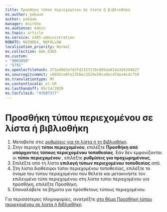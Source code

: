 ```yaml
---
title: Προσθήκη τύπου περιεχομένου σε λίστα ή βιβλιοθήκη
ms.author: pebaum
author: pebaum
manager: mnirkhe
ms.audience: Admin
ms.topic: article
ms.service: o365-administration
ROBOTS: NOINDEX, NOFOLLOW
localization_priority: Normal
ms.collection: Adm_O365
ms.custom:
- "9003050"
- "5791"
ms.openlocfilehash: 2f3a4983ef43fd2157170c895da814a3d5294627
ms.sourcegitcommit: c6692ce0fa1358ec3529e59ca0ecdfdea4cdc759
ms.translationtype: MT
ms.contentlocale: el-GR
ms.lasthandoff: 09/14/2020
ms.locfileid: "47697377"
---
```

# <a name="add-a-content-type-to-a-list-or-library"></a>Προσθήκη τύπου περιεχομένου σε λίστα ή βιβλιοθήκη

1. Μεταβείτε στις  [ρυθμίσεις για τη λίστα ή τη βιβλιοθήκη](https://support.microsoft.com/en-us/office/edit-list-settings-in-sharepoint-online-4d35793b-246e-42a3-990c-563a83795b7f).
2. Στην περιοχή  **τύποι περιεχομένου**, επιλέξτε  **Προσθήκη από υπάρχοντες τύπους περιεχομένου τοποθεσίας**. Εάν δεν εμφανίζονται οι  **τύποι περιεχομένου**  , επιλέξτε  **ρυθμίσεις για προχωρημένους**.
3. Επιλέξτε από τη λίστα  **επιλογή τύπων περιεχομένου τοποθεσίας**  από.
4. Στη λίστα διαθέσιμοι τύποι περιεχομένου τοποθεσίας, επιλέξτε το όνομα του τύπου περιεχομένου που θέλετε και μετακινήστε τον επιλεγμένο τύπο περιεχομένου στη λίστα τύποι περιεχομένου για προσθήκη, επιλέξτε Προσθήκη.
5. Επαναλάβετε τα βήματα για πρόσθετους τύπους περιεχομένου.

Για περισσότερες πληροφορίες, ανατρέξτε  [στο θέμα Προσθήκη τύπου περιεχομένου σε λίστα ή βιβλιοθήκη](https://support.microsoft.com/en-us/office/add-a-content-type-to-a-list-or-library-917366ae-f7a2-47ad-87a5-9689a1884e60).